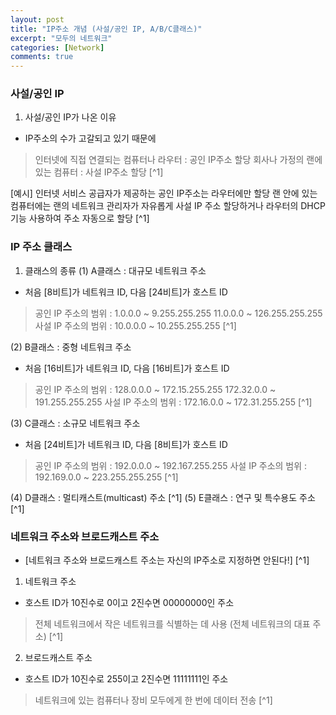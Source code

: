 ```yaml
---
layout: post
title: "IP주소 개념 (사설/공인 IP, A/B/C클래스)"
excerpt: "모두의 네트워크"
categories: [Network]
comments: true
---
```





### 사설/공인 IP

1) 사설/공인 IP가 나온 이유 
- IP주소의 수가 고갈되고 있기 때문에 
> 인터넷에 직접 연결되는 컴퓨터나 라우터 : 공인 IP주소 할당
> 회사나 가정의 랜에 있는 컴퓨터 : 사설 IP주소 할당 [^1]

[예시]
인터넷 서비스 공급자가 제공하는 공인 IP주소는 라우터에만 할당
랜 안에 있는 컴퓨터에는 랜의 네트워크 관리자가 자유롭게 사설 IP 주소 할당하거나 라우터의 DHCP 기능 사용하여 주소 자동으로 할당 [^1]




### IP 주소 클래스 

1) 클래스의 종류 
(1) A클래스 : 대규모 네트워크 주소 
- 처음 [8비트]가 네트워크 ID, 다음 [24비트]가 호스트 ID
> 공인 IP 주소의 범위 : 1.0.0.0 ~ 9.255.255.255
                       11.0.0.0 ~ 126.255.255.255
> 사설 IP 주소의 범위 : 10.0.0.0 ~ 10.255.255.255 [^1]

(2) B클래스 : 중형 네트워크 주소
- 처음 [16비트]가 네트워크 ID, 다음 [16비트]가 호스트 ID
> 공인 IP 주소의 범위 : 128.0.0.0 ~ 172.15.255.255
                       172.32.0.0 ~ 191.255.255.255
> 사설 IP 주소의 범위 : 172.16.0.0 ~ 172.31.255.255 [^1]


(3) C클래스 : 소규모 네트워크 주소 
- 처음 [24비트]가 네트워크 ID, 다음 [8비트]가 호스트 ID 
> 공인 IP 주소의 범위 : 192.0.0.0 ~ 192.167.255.255
> 사설 IP 주소의 범위 : 192.169.0.0 ~ 223.255.255.255 [^1] 

(4) D클래스 : 멀티캐스트(multicast) 주소 [^1]
(5) E클래스 : 연구 및 특수용도 주소 [^1]




### 네트워크 주소와 브로드캐스트 주소 
* [네트워크 주소와 브로드캐스트 주소는 자신의 IP주소로 지정하면 안된다!] [^1]

1) 네트워크 주소 
- 호스트 ID가 10진수로 0이고 2진수면 00000000인 주소 
> 전체 네트워크에서 작은 네트워크를 식별하는 데 사용 (전체 네트워크의 대표 주소) [^1]

2) 브로드캐스트 주소 
- 호스트 ID가 10진수로 255이고 2진수면 11111111인 주소 
> 네트워크에 있는 컴퓨터나 장비 모두에게 한 번에 데이터 전송 [^1] 





